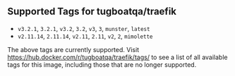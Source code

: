 ## Supported Tags for tugboatqa/traefik

* `v3.2.1`, `3.2.1`, `v3.2`, `3.2`, `v3`, `3`, `munster`, `latest`
* `v2.11.14`, `2.11.14`, `v2.11`, `2.11`, `v2`, `2`, `mimolette`

The above tags are currently supported. Visit https://hub.docker.com/r/tugboatqa/traefik/tags/ to see a list of all available tags for this image, including those that are no longer supported.
